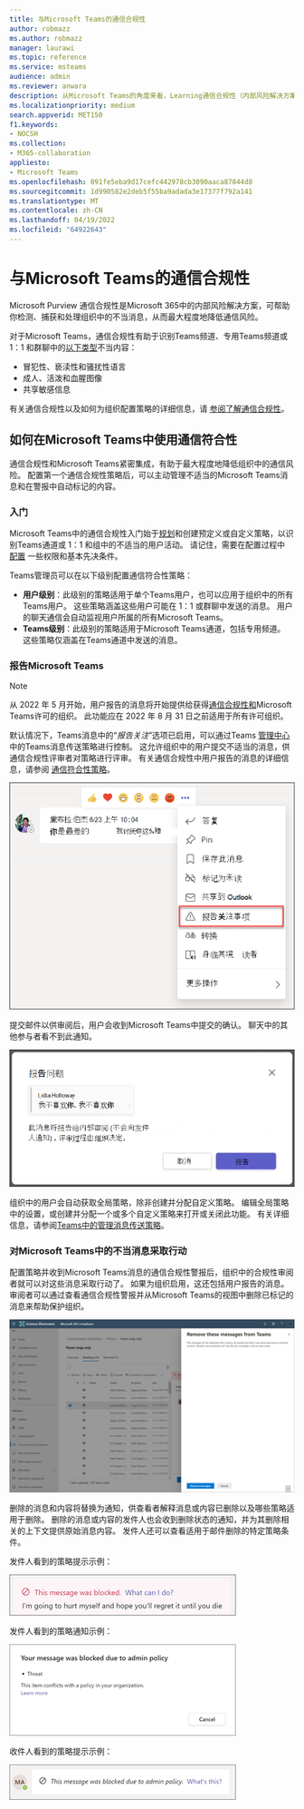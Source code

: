 ```yaml
---
title: 与Microsoft Teams的通信合规性
author: robmazz
ms.author: robmazz
manager: laurawi
ms.topic: reference
ms.service: msteams
audience: admin
ms.reviewer: anwara
description: 从Microsoft Teams的角度来看，Learning通信合规性（内部风险解决方案集的一部分） (这是 M365 通信合规性功能) 的一部分。
ms.localizationpriority: medium
search.appverid: MET150
f1.keywords:
- NOCSH
ms.collection:
- M365-collaboration
appliesto:
- Microsoft Teams
ms.openlocfilehash: 091fe5eba9d17cefc442978cb3090aaca87844d8
ms.sourcegitcommit: 1d990582e2deb5f55ba9adada3e17377f792a141
ms.translationtype: MT
ms.contentlocale: zh-CN
ms.lasthandoff: 04/19/2022
ms.locfileid: "64922643"
---
```

# <a name="communication-compliance-with-microsoft-teams"></a>与Microsoft Teams的通信合规性

Microsoft Purview 通信合规性是Microsoft 365中的内部风险解决方案，可帮助你检测、捕获和处理组织中的不当消息，从而最大程度地降低通信风险。

对于Microsoft Teams，通信合规性有助于识别Teams频道、专用Teams频道或 1：1 和群聊中的[以下类型](/microsoft-365/compliance/communication-compliance-feature-reference)不当内容：

- 冒犯性、亵渎性和骚扰性语言
- 成人、活泼和血腥图像
- 共享敏感信息

有关通信合规性以及如何为组织配置策略的详细信息，请 [参阅了解通信合规性](/microsoft-365/compliance/communication-compliance)。

## <a name="how-to-use-communication-compliance-in-microsoft-teams"></a>如何在Microsoft Teams中使用通信符合性

通信合规性和Microsoft Teams紧密集成，有助于最大程度地降低组织中的通信风险。 配置第一个通信合规性策略后，可以主动管理不适当的Microsoft Teams消息和在警报中自动标记的内容。

### <a name="getting-started"></a>入门

Microsoft Teams中的通信合规性入门始于[规划](/microsoft-365/compliance/communication-compliance-plan)和创建预定义或自定义策略，以识别Teams通道或 1：1 和组中的不适当的用户活动。 请记住，需要在配置过程中 [配置](/microsoft-365/compliance/communication-compliance-configure) 一些权限和基本先决条件。

Teams管理员可以在以下级别配置通信符合性策略：

- **用户级别**：此级别的策略适用于单个Teams用户，也可以应用于组织中的所有Teams用户。 这些策略涵盖这些用户可能在 1：1 或群聊中发送的消息。 用户的聊天通信会自动监视用户所属的所有Microsoft Teams。
- **Teams级别**：此级别的策略适用于Microsoft Teams通道，包括专用频道。 这些策略仅涵盖在Teams通道中发送的消息。

### <a name="report-a-concern-in-microsoft-teams"></a>报告Microsoft Teams

>[!NOTE]
>从 2022 年 5 月开始，用户报告的消息将开始提供给获得[通信合规性和](/microsoft-365/compliance/communication-compliance-configure#subscriptions-and-licensing)Microsoft Teams许可的组织。 此功能应在 2022 年 8 月 31 日之前适用于所有许可组织。

默认情况下，Teams消息中的“*报告关注*”选项已启用，可以通过Teams [管理中心](/microsoftteams/manage-teams-in-modern-portal)中的Teams消息传送策略进行控制。 这允许组织中的用户提交不适当的消息，供通信合规性评审者对策略进行评审。 有关通信合规性中用户报告的消息的详细信息，请参阅 [通信符合性策略](/microsoft-365/compliance/communication-compliance-policies#user-reported-messages-policy)。

![报告关注菜单。](./media/communication-compliance-report-a-concern-full-menu.png)

提交邮件以供审阅后，用户会收到Microsoft Teams中提交的确认。 聊天中的其他参与者看不到此通知。

![报告关注确认。](./media/communication-compliance-report-a-concern.png)

组织中的用户会自动获取全局策略，除非创建并分配自定义策略。 编辑全局策略中的设置，或创建并分配一个或多个自定义策略来打开或关闭此功能。 有关详细信息，请参阅[Teams中的管理消息传送策略](/microsoftteams/messaging-policies-in-teams)。

### <a name="act-on-inappropriate-messages-in-microsoft-teams"></a>对Microsoft Teams中的不当消息采取行动

配置策略并收到Microsoft Teams消息的通信合规性警报后，组织中的合规性审阅者就可以对这些消息采取行动了。 如果为组织启用，这还包括用户报告的消息。 审阅者可以通过查看通信合规性警报并从Microsoft Teams的视图中删除已标记的消息来帮助保护组织。

![删除Teams中的消息。](./media/communication-compliance-remove-teams-message.png)

删除的消息和内容将替换为通知，供查看者解释消息或内容已删除以及哪些策略适用于删除。 删除的消息或内容的发件人也会收到删除状态的通知，并为其删除相关的上下文提供原始消息内容。 发件人还可以查看适用于邮件删除的特定策略条件。

发件人看到的策略提示示例：

![发件人策略提示。](./media/communication-compliance-warning-1.png)

发件人看到的策略通知示例：

![发件人策略条件信息。](./media/communication-compliance-warning-2.png)

收件人看到的策略提示示例：

![收件人的策略提示。](./media/communication-compliance-warning-3.png)